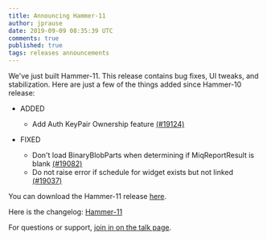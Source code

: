 ```yaml
---
title: Announcing Hammer-11
author: jprause
date: 2019-09-09 08:35:39 UTC
comments: true
published: true
tags: releases announcements
---
```


We've just built Hammer-11. This release contains bug fixes, UI tweaks, and stabilization.
Here are just a few of the things added since Hammer-10 release:

- ADDED
  * Add Auth KeyPair Ownership feature [(#19124)](https://github.com/ManageIQ/manageiq/pull/19124)

- FIXED
  * Don't load BinaryBlobParts when determining if MiqReportResult is blank [(#19082)](https://github.com/ManageIQ/manageiq/pull/19082)
  * Do not raise error if schedule for widget exists but not linked [(#19037)](https://github.com/ManageIQ/manageiq/pull/19037)
 

You can download the Hammer-11 release [here](http://manageiq.org/download/).

Here is the changelog:
[Hammer-11](https://github.com/ManageIQ/manageiq/blob/hammer/CHANGELOG.md)

For questions or support,
[join in on the talk page](http://talk.manageiq.org/).
